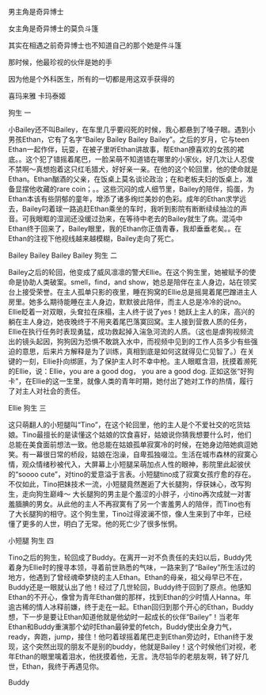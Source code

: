 男主角是奇异博士

女主角是奇异博士的莫负斗篷

其实在相遇之前奇异博士也不知道自己的那个她是件斗篷

那时候，他最珍视的伙伴是她的手

因为他是个外科医生，所有的一切都是用这双手获得的

喜玛来雅  卡玛泰姬






狗生 一

小Bailey还不叫Bailey，在车里几乎要闷死的时候，我心都悬到了嗓子眼。遇到小男孩Ethan，它有了名字“Bailey Bailey Bailey Bailey”。之后的岁月，它与teen Ethan一起作伴，玩耍，在被子里听Ethan讲故事，帮Ethan撩喜欢的女孩的裙底。。这个犯了错摇着尾巴，一脸呆萌不知道错在哪里的小家伙，好几次让人忍俊不禁啊～真想抱着这只红毛猎犬，好好亲一亲。在他的这个轮回里，他的使命就是Ethan。Ethan酗酒的父亲，在饭桌上莫名谈论政治；在和老板夫妇的饭桌上，准备显摆他收藏的rare coin；。。这些沉闷的成人细节里，Bailey的陪伴，捣蛋，为Ethan本该有些阴郁的童年，增添了诸多绚烂美妙的色彩。成年的Ethan求学远去，Bailey叼着球一路追赶Ethan乘坐的车时，我听到影院有断断续续抽泣的声音。可我眼眶的湿润还没缓过劲来，在等待中老去的Bailey就生了病。混沌中Ethan终于回来了，Bailey眼里，我的Ethan你正值青春，我却垂垂老矣。。在Ethan的注视下他视线越来越模糊，Bailey走向了死亡。


Bailey Bailey Bailey Bailey
狗生 二

Bailey之后的轮回，他变成了威风凛凛的警犬Ellie。在这个狗生里，她被赋予的使命是协助人类破案。smell，find，and show，她总是陪伴在主人身边，站在领奖台上接受荣誉。在主人孤单只影的夜里，睡在狗窝的Ellie总是摇晃着尾巴蹭进主人房里。她多么期待能睡在主人身边，默默彼此陪伴，而主人总是冷冷的说no。Ellie眨着一对双眼，头耷拉在床榻，主人终于说了yes！她跃上主人的床，高兴的躺在主人身边，她夜晚终于不用夹着尾巴落寞回窝。主人接到营救人质的任务，Ellie在执行任务时表现勇猛，成功救起掉入湍急河流的人质。（这也是虐狗视频流出的镜头起因，狗狗因为恐惧不敢跳入水中，而视频中见到的工作人员多少有些强迫的意思，后来片方解释是为了训练，真相到底是如何这就得见仁见智了。）在关键的一刻，Ellie扑向绑匪，为了保护主人时不幸中枪。主人眼眶含泪，抚摸着濒死的Ellie，说：Ellie，you are a good dog， you are a good dog. 正如这张“好狗卡”，在Ellie的这一生里，就像人类的青年时期，她付出了她对工作的热情，履行了对主人对社会的责任。


Ellie
狗生 三

这只萌翻人的小短腿叫“Tino”，在这个轮回里，他的主人是个不爱社交的吃货姑娘。Tino最擅长的是读懂这个姑娘的饮食喜好，姑娘说你猜我想要什么时，他们总能在美食面前想法一致。他总能在姑娘孤单寂寞冷的时候，在她身边陪她疯逗她笑。有一幕很日常的桥段，姑娘在泡澡，自卑孤独啜泣。生活在城市森林的寂寞心情，观众情绪秒被代入，大屏幕上小短腿呆萌加点人性的眼神，影院里此起彼伏的“soooo cute”，对tino的爱意溢于言表。小短腿tino成了寂寞女孩疗愈的存在。不仅如此，Tino把妹技术一流，小短腿竟然邂逅了大长腿狗，俘获妹心，改写狗生，走向狗生巅峰～ 大长腿狗的男主是个羞涩的小胖子，小tino再次成就一对害羞腼腆的男女。从此他的主人不再寂寞有了另一个害羞男人的陪伴，而Tino也有了大长腿狗的相守。这个狗生里，Tino过得波澜不惊，像人生来到了中年，已经懂了更多的人世，明白了无常。他的死亡少了很多怅惘。


小短腿
狗生 四

Tino之后的狗生，轮回成了Buddy。在离开一对不负责任的夫妇以后，Buddy凭着身为Ellie时的搜寻本领，寻着前世熟悉的气味，一路来到了“Bailey”所生活过的地方，他遇到了曾经魂牵梦绕的主人Ethan。Ethan的母亲，祖父母早已不在，Buddy还是一眼就认出了他！经过了几世轮回，Buddy终于回到了原点。他感知Ethan的不开心，像曾为青年Ethan做的那样，找到Ethan的少时情人Hanna。年逾古稀的情人冰释前嫌，终于走在一起。Ethan回归到那个开心的Ethan，Buddy想，下一步是要让Ethan知道他就是他幼时一起成长的伙伴“Bailey”！当老年Ethan和Buddy重演那个幼时Ethan最钟爱的fetch，Buddy使出全身力气，ready，奔跑，jump，接住！他叼着球摇着尾巴走到Ethan旁边时，Ethan终于发现，这个突然出现的朋友不是别的buddy，他就是Bailey！这个时候他们对视，老年Ethan的眼里噙着泪水，他抚摸着他，无言。洗尽铅华的老朋友啊，转了好几世，Ethan，我终于再遇见你。


Buddy